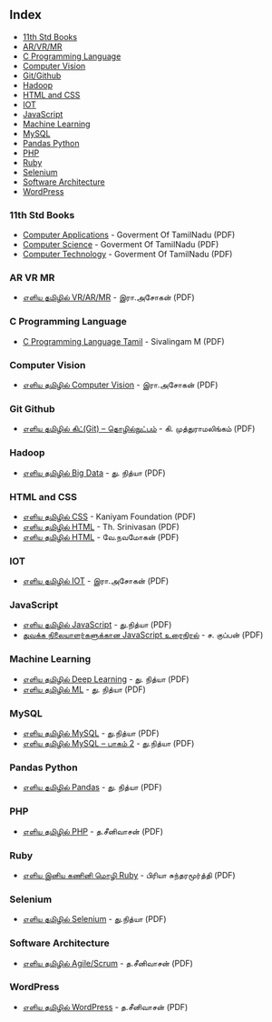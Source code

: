 ## Index

* [11th Std Books](#11th-Std-books)
* [AR/VR/MR](#ar-vr-mr)
* [C Programming Language](#c-programming-language)
* [Computer Vision](#computer-vision)
* [Git/Github](#git-github)
* [Hadoop](#hadoop)
* [HTML and CSS](#html-and-css)
* [IOT](#iot)
* [JavaScript](#javascript)
* [Machine Learning](#machine-learning)
* [MySQL](#mysql)
* [Pandas Python](#pandas-python)
* [PHP](#php)
* [Ruby](#ruby)
* [Selenium](#selenium)
* [Software Architecture](#software-architecture)
* [WordPress](#wordpress)

### 11th Std Books

* [Computer Applications](https://d1e5r329t7a85t.cloudfront.net/syllabuspdf/11th_Computer%20Application_TM_Text.pdf) - Goverment Of TamilNadu (PDF)
* [Computer Science](https://d1e5r329t7a85t.cloudfront.net/syllabuspdf/11th_Computer%20Science_TM_Text.pdf) - Goverment Of TamilNadu (PDF)
* [Computer Technology](https://www.selfstudys.com/books/tamilnadu/state-books/class-11th/computer-technology) - Goverment Of TamilNadu (PDF)

### AR VR MR

* [எளிய தமிழில் VR/AR/MR](https://freetamilebooks.com/ebooks/vr_ar_mr/) - இரா.அசோகன் (PDF)

### C Programming Language

* [C Programming Language Tamil](https://www.tamilpdfbooks.com/download.php?id=19978#pdf) - Sivalingam M (PDF)

### Computer Vision

* [எளிய தமிழில் Computer Vision](https://freetamilebooks.com/ebooks/computer_vision/) - இரா.அசோகன் (PDF)

### Git Github

* [எளிய தமிழில் கிட்(Git) – தொழில்நுட்பம்](https://freetamilebooks.com/ebooks/eliya_tamizhil_git/) - கி. முத்துராமலிங்கம் (PDF)

### Hadoop

* [எளிய தமிழில் Big Data](https://freetamilebooks.com/ebooks/learn-bigdata-in-tamil) - து. நித்யா (PDF)

### HTML and CSS

* [எளிய தமிழில் CSS](https://freetamilebooks.com/ebooks/learn-css-in-tamil/) - Kaniyam Foundation (PDF)
* [எளிய தமிழில் HTML](https://freetamilebooks.com/htmlbooks/html-book/Learn-HTML-in-Tamil.html) - Th. Srinivasan (PDF)
* [எளிய தமிழில் HTML](https://noolaham.net/project/51/5090/5090.pdf) - வே.நவமோகன் (PDF)

### IOT

* [எளிய தமிழில் IOT](https://freetamilebooks.com/ebooks/iot/) - இரா.அசோகன் (PDF)

### JavaScript

* [எளிய தமிழில் JavaScript](https://freetamilebooks.com/ebooks/learn-javascript-in-tamil/) - து.நித்யா (PDF)
* [துவக்க நிலையாளர்களுக்கான JavaScript உரைநிரல்](https://freetamilebooks.com/ebooks/javascript_for_beginner/) - ச. குப்பன் (PDF)

### Machine Learning

* [எளிய தமிழில் Deep Learning](https://freetamilebooks.com/ebooks/learn_deep_learning_in_tamil/) - து. நித்யா (PDF)
* [எளிய தமிழில் ML](https://freetamilebooks.com/ebooks/learn_machine_learning_in_tamil/) - து. நித்யா (PDF)

### MySQL

* [எளிய தமிழில் MySQL](https://freetamilebooks.com/ebooks/learn-mysql-in-tamil) - து.நித்யா (PDF)
* [எளிய தமிழில் MySQL – பாகம் 2](https://freetamilebooks.com/ebooks/learn-mysql-in-tamil-part-2) - து.நித்யா (PDF)

### Pandas Python

* [எளிய தமிழில் Pandas](https://freetamilebooks.com/ebooks/learn_pandas_in_tamil/) - து. நித்யா (PDF)

### PHP

* [எளிய தமிழில் PHP](https://freetamilebooks.com/ebooks/learn-php-in-tamil/) - த.சீனிவாசன் (PDF)

### Ruby

* [எளிய இனிய கணினி மொழி Ruby](https://freetamilebooks.com/ebooks/learn-ruby-in-tamil/) - பிரியா சுந்தரமூர்த்தி (PDF)

### Selenium

* [எளிய தமிழில் Selenium](https://freetamilebooks.com/ebooks/learn-selenium-in-tamil/) - து.நித்யா (PDF)

### Software Architecture

* [எளிய தமிழில் Agile/Scrum](https://freetamilebooks.com/ebooks/learn-agine-scrum-in-tamil) - த.சீனிவாசன் (PDF)

### WordPress

* [எளிய தமிழில் WordPress](https://freetamilebooks.com/ebooks/learn-wordpress-in-tamil/) - த.சீனிவாசன் (PDF)
